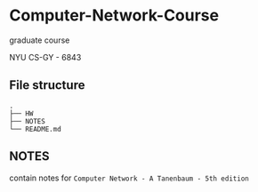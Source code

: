 # Computer-Network-Course
graduate course

NYU CS-GY - 6843
## File structure
```
.
├── HW
├── NOTES
└── README.md
```

## NOTES
contain notes for `Computer Network - A Tanenbaum - 5th edition`
